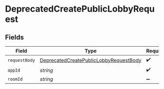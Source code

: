 # DeprecatedCreatePublicLobbyRequest


## Fields

| Field                                                                                                  | Type                                                                                                   | Required                                                                                               | Description                                                                                            |
| ------------------------------------------------------------------------------------------------------ | ------------------------------------------------------------------------------------------------------ | ------------------------------------------------------------------------------------------------------ | ------------------------------------------------------------------------------------------------------ |
| `requestBody`                                                                                          | [DeprecatedCreatePublicLobbyRequestBody](../../Models/Lobby/DeprecatedCreatePublicLobbyRequestBody.md) | :heavy_check_mark:                                                                                     | N/A                                                                                                    |
| `appId`                                                                                                | *string*                                                                                               | :heavy_check_mark:                                                                                     | N/A                                                                                                    |
| `roomId`                                                                                               | *string*                                                                                               | :heavy_minus_sign:                                                                                     | N/A                                                                                                    |